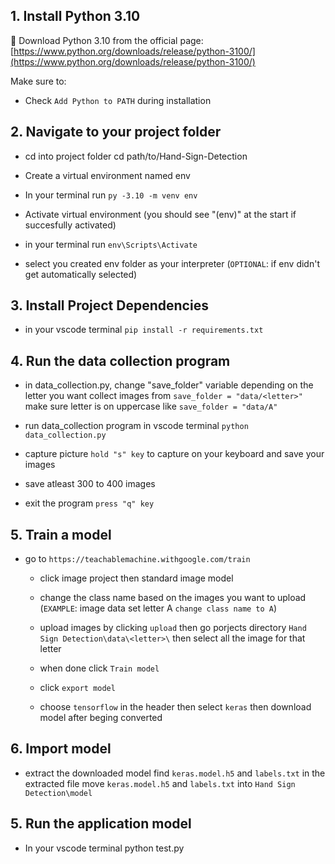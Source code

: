 ## 1. Install Python 3.10

🔗 Download Python 3.10 from the official page:  
[https://www.python.org/downloads/release/python-3100/](https://www.python.org/downloads/release/python-3100/)

Make sure to:

- Check `Add Python to PATH` during installation

## 2. Navigate to your project folder

- cd into project folder
  cd path/to/Hand-Sign-Detection

- Create a virtual environment named env

- In your terminal run `py -3.10 -m venv env`

- Activate virtual environment (you should see "(env)" at the start if succesfully activated)

- in your terminal run `env\Scripts\Activate`

- select you created env folder as your interpreter (`OPTIONAL`: if env didn't get automatically selected)

## 3. Install Project Dependencies

- in your vscode terminal
  `pip install -r requirements.txt`

## 4. Run the data collection program

- in data_collection.py, change "save_folder" variable depending on the letter you want collect images from
  `save_folder = "data/<letter>"` make sure letter is on uppercase like `save_folder = "data/A"`

- run data_collection program in vscode terminal
  `python data_collection.py`

- capture picture
  `hold "s" key` to capture on your keyboard and save your images

- save atleast 300 to 400 images

- exit the program
  `press "q" key`

## 5. Train a model

- go to `https://teachablemachine.withgoogle.com/train`

  - click image project then standard image model

  - change the class name based on the images you want to upload (`EXAMPLE`: image data set letter A `change class name to A`)

  - upload images by clicking `upload` then go porjects directory `Hand Sign Detection\data\<letter>\` then select all the image for that letter

  - when done click `Train model`

  - click `export model`

  - choose `tensorflow` in the header then select `keras` then download model after beging converted

## 6. Import model

- extract the downloaded model
  find `keras.model.h5` and `labels.txt` in the extracted file
  move `keras.model.h5` and `labels.txt` into `Hand Sign Detection\model`

## 5. Run the application model

- In your vscode terminal
  python test.py
